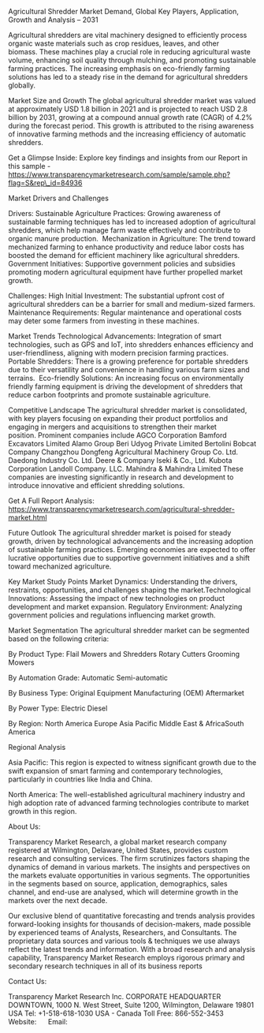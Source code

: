 Agricultural Shredder Market Demand, Global Key Players, Application, Growth and Analysis – 2031

Agricultural shredders are vital machinery designed to efficiently process organic waste materials such as crop residues, leaves, and other biomass. These machines play a crucial role in reducing agricultural waste volume, enhancing soil quality through mulching, and promoting sustainable farming practices. The increasing emphasis on eco-friendly farming solutions has led to a steady rise in the demand for agricultural shredders globally. 
 
Market Size and Growth
The global agricultural shredder market was valued at approximately USD 1.8 billion in 2021 and is projected to reach USD 2.8 billion by 2031, growing at a compound annual growth rate (CAGR) of 4.2% during the forecast period. This growth is attributed to the rising awareness of innovative farming methods and the increasing efficiency of automatic shredders.
 ​ 

Get a Glimpse Inside: Explore key findings and insights from our Report in this sample - https://www.transparencymarketresearch.com/sample/sample.php?flag=S&rep\_id=84936


Market Drivers and Challenges

Drivers:
Sustainable Agriculture Practices: Growing awareness of sustainable farming techniques has led to increased adoption of agricultural shredders, which help manage farm waste effectively and contribute to organic manure production. ​ 
Mechanization in Agriculture: The trend toward mechanized farming to enhance productivity and reduce labor costs has boosted the demand for efficient machinery like agricultural shredders. 
Government Initiatives: Supportive government policies and subsidies promoting modern agricultural equipment have further propelled market growth. 

Challenges:
High Initial Investment: The substantial upfront cost of agricultural shredders can be a barrier for small and medium-sized farmers.​
Maintenance Requirements: Regular maintenance and operational costs may deter some farmers from investing in these machines.​

Market Trends
Technological Advancements: Integration of smart technologies, such as GPS and IoT, into shredders enhances efficiency and user-friendliness, aligning with modern precision farming practices.  
Portable Shredders: There is a growing preference for portable shredders due to their versatility and convenience in handling various farm sizes and terrains. ​ 
Eco-friendly Solutions: An increasing focus on environmentally friendly farming equipment is driving the development of shredders that reduce carbon footprints and promote sustainable agriculture. ​

Competitive Landscape
The agricultural shredder market is consolidated, with key players focusing on expanding their product portfolios and engaging in mergers and acquisitions to strengthen their market position. Prominent companies include
AGCO Corporation Bamford Excavators Limited
Alamo Group
Beri Udyog Private Limited
Bertolini
Bobcat Company
Changzhou Dongfeng Agricultural Machinery Group Co. Ltd.
Daedong Industry Co. Ltd.
Deere & Company
Iseki & Co., Ltd.
Kubota Corporation
Landoll Company. LLC.
Mahindra & Mahindra Limited
These companies are investing significantly in research and development to introduce innovative and efficient shredding solutions. 

Get A Full Report Analysis: https://www.transparencymarketresearch.com/agricultural-shredder-market.html

Future Outlook
The agricultural shredder market is poised for steady growth, driven by technological advancements and the increasing adoption of sustainable farming practices. Emerging economies are expected to offer lucrative opportunities due to supportive government initiatives and a shift toward mechanized agriculture.​ 

Key Market Study Points
Market Dynamics: Understanding the drivers, restraints, opportunities, and challenges shaping the market.​
Technological Innovations: Assessing the impact of new technologies on product development and market expansion.​
Regulatory Environment: Analyzing government policies and regulations influencing market growth.​

Market Segmentation
The agricultural shredder market can be segmented based on the following criteria:

By Product Type:
Flail Mowers and Shredders
Rotary Cutters​ 
Grooming Mowers​ 

By Automation Grade:
Automatic​ 
Semi-automatic​

By Business Type:
Original Equipment Manufacturing (OEM) 
Aftermarket​

By Power Type:
Electric​ 
Diesel​ 

By Region:
North America​ 
Europe​
Asia Pacific​ 
Middle East & Africa​ 
South America​ 

Regional Analysis

Asia Pacific: This region is expected to witness significant growth due to the swift expansion of smart farming and contemporary technologies, particularly in countries like India and China. 

North America: The well-established agricultural machinery industry and high adoption rate of advanced farming technologies contribute to market growth in this region.

 About Us:

Transparency Market Research, a global market research company registered at Wilmington, Delaware, United States, provides custom research and consulting services. The firm scrutinizes factors shaping the dynamics of demand in various markets. The insights and perspectives on the markets evaluate opportunities in various segments. The opportunities in the segments based on source, application, demographics, sales channel, and end-use are analysed, which will determine growth in the markets over the next decade.

Our exclusive blend of quantitative forecasting and trends analysis provides forward-looking insights for thousands of decision-makers, made possible by experienced teams of Analysts, Researchers, and Consultants. The proprietary data sources and various tools & techniques we use always reflect the latest trends and information. With a broad research and analysis capability, Transparency Market Research employs rigorous primary and secondary research techniques in all of its business reports

Contact Us:

Transparency Market Research Inc.
CORPORATE HEADQUARTER DOWNTOWN,
1000 N. West Street,
Suite 1200, Wilmington, Delaware 19801 USA
Tel: +1-518-618-1030
USA - Canada Toll Free: 866-552-3453
Website:     
Email:  
